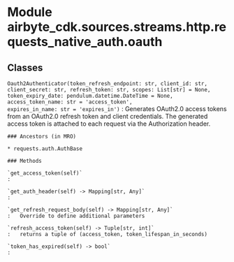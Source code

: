 Module airbyte_cdk.sources.streams.http.requests_native_auth.oauth
==================================================================

Classes
-------

`Oauth2Authenticator(token_refresh_endpoint: str, client_id: str, client_secret: str, refresh_token: str, scopes: List[str] = None, token_expiry_date: pendulum.datetime.DateTime = None, access_token_name: str = 'access_token', expires_in_name: str = 'expires_in')`
:   Generates OAuth2.0 access tokens from an OAuth2.0 refresh token and client credentials.
    The generated access token is attached to each request via the Authorization header.

    ### Ancestors (in MRO)

    * requests.auth.AuthBase

    ### Methods

    `get_access_token(self)`
    :

    `get_auth_header(self) ‑> Mapping[str, Any]`
    :

    `get_refresh_request_body(self) ‑> Mapping[str, Any]`
    :   Override to define additional parameters

    `refresh_access_token(self) ‑> Tuple[str, int]`
    :   returns a tuple of (access_token, token_lifespan_in_seconds)

    `token_has_expired(self) ‑> bool`
    :